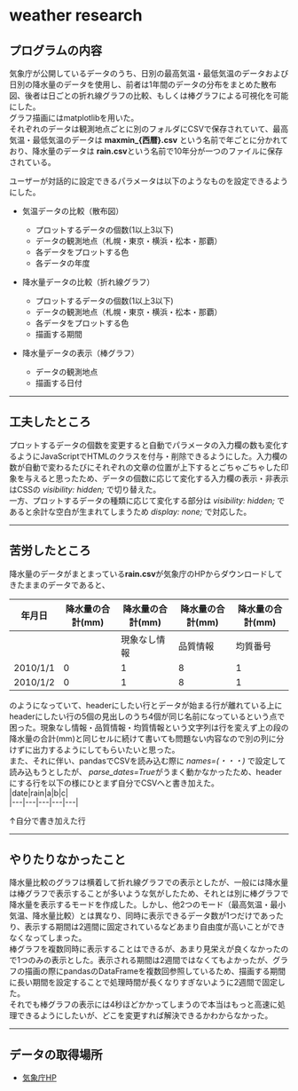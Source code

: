 # weather research

## プログラムの内容
気象庁が公開しているデータのうち、日別の最高気温・最低気温のデータおよび日別の降水量のデータを使用し、前者は1年間のデータの分布をまとめた散布図、後者は日ごとの折れ線グラフの比較、もしくは棒グラフによる可視化を可能にした。  
グラフ描画にはmatplotlibを用いた。  
それぞれのデータは観測地点ごとに別のフォルダにCSVで保存されていて、最高気温・最低気温のデータは **maxmin_{西暦}.csv** という名前で年ごとに分かれており、降水量のデータは **rain.csv**という名前で10年分が一つのファイルに保存されている。  

ユーザーが対話的に設定できるパラメータは以下のようなものを設定できるようにした。
* 気温データの比較（散布図）
    * プロットするデータの個数(1以上3以下)
    * データの観測地点（札幌・東京・横浜・松本・那覇）
    * 各データをプロットする色  
    * 各データの年度  
  
* 降水量データの比較（折れ線グラフ）
    * プロットするデータの個数(1以上3以下)
    * データの観測地点（札幌・東京・横浜・松本・那覇）
    * 各データをプロットする色  
    * 描画する期間  
  
* 降水量データの表示（棒グラフ）
    * データの観測地点
    * 描画する日付
***
## 工夫したところ
プロットするデータの個数を変更すると自動でパラメータの入力欄の数も変化するようにJavaScriptでHTMLのクラスを付与・削除できるようにした。入力欄の数が自動で変わるたびにそれぞれの文章の位置が上下するとごちゃごちゃした印象を与えると思ったため、データの個数に応じて変化する入力欄の表示・非表示はCSSの *visibility: hidden;* で切り替えた。  
一方、プロットするデータの種類に応じて変化する部分は *visibility: hidden;* であると余計な空白が生まれてしまうため *display: none;* で対応した。  

***
## 苦労したところ
降水量のデータがまとまっている**rain.csv**が気象庁のHPからダウンロードしてきたままのデータであると、  

|年月日|降水量の合計(mm)|降水量の合計(mm)|降水量の合計(mm)|降水量の合計(mm)|  
|---|---|---|---|---|  
|　|　|現象なし情報|品質情報|均質番号|  
|2010/1/1|0|1|8|1|  
|2010/1/2|0|1|8|1|  
  
のようになっていて、headerにしたい行とデータが始まる行が離れている上にheaderにしたい行の5個の見出しのうち4個が同じ名前になっているという点で困った。現象なし情報・品質情報・均質情報という文字列は行を変えず上の段の降水量の合計(mm)と同じセルに続けて書いても問題ない内容なので別の列に分けずに出力するようにしてもらいたいと思った。  
また、それに伴い、pandasでCSVを読み込む際に *names=(・・・)* で設定して読み込もうとしたが、 *parse_dates=True*がうまく動かなかったため、headerにする行を以下の様にひとまず自分でCSVへと書き加えた。  
|date|rain|a|b|c|  
|---|---|---|---|---|  
  
↑自分で書き加えた行  

***
## やりたりなかったこと
降水量比較のグラフは横着して折れ線グラフでの表示としたが、一般には降水量は棒グラフで表示することが多いような気がしたため、それとは別に棒グラフで降水量を表示するモードを作成した。しかし、他2つのモード（最高気温・最小気温、降水量比較）とは異なり、同時に表示できるデータ数が1つだけであったり、表示する期間は2週間に固定されているなどあまり自由度が高いことができなくなってしまった。  
棒グラフを複数同時に表示することはできるが、あまり見栄えが良くなかったので1つのみの表示とした。表示される期間は2週間ではなくてもよかったが、グラフの描画の際にpandasのDataFrameを複数回参照しているため、描画する期間に長い期間を設定することで処理時間が長くなりすぎないように2週間で固定した。  
それでも棒グラフの表示には4秒ほどかかってしまうので本当はもっと高速に処理できるようにしたいが、どこを変更すれば解決できるかわからなかった。  
***
## データの取得場所
* [気象庁HP](https://www.data.jma.go.jp/gmd/risk/obsdl/index.php)